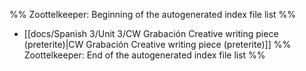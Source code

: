 %% Zoottelkeeper: Beginning of the autogenerated index file list  %%
-  [[docs/Spanish 3/Unit 3/CW Grabación Creative writing piece (preterite)|CW Grabación Creative writing piece (preterite)]]
%% Zoottelkeeper: End of the autogenerated index file list  %%
